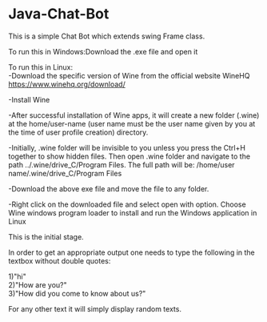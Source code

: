 # Java-Chat-Bot
This is a simple Chat Bot which extends swing Frame class.

To run this in Windows:Download the .exe file and open it                                                                                

To run this in Linux:                                                                                                                    
-Download the specific version of Wine from the official website WineHQ https://www.winehq.org/download/                  

-Install Wine                                                                                  

-After successful installation of Wine apps, it will create a new folder (.wine) at the home/user-name (user name must be the user name given by you at the time of user profile creation) directory.

-Initially, .wine folder will be invisible to you unless you press the Ctrl+H together to show hidden files. Then open .wine folder and navigate to the path ../.wine/drive_C/Program Files. 
The full path will be: /home/user name/.wine/drive_C/Program Files

-Download the above exe file and move the file to any folder.

-Right click on the downloaded file and select open with option. Choose Wine windows program loader to install and run the Windows application in Linux

This is the initial stage.

In order to get an appropriate output one needs to type the following in the textbox without double quotes:        

1)"hi"                                                                                                    
2)"How are you?"                                                                                            
3)"How did you come to know about us?"                                                                    

For any other text it will simply display random texts.
